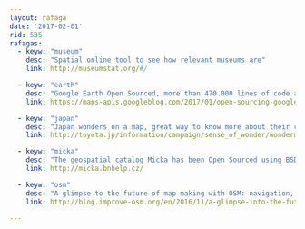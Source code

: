 ```yaml
---
layout: rafaga
date: '2017-02-01'
rid: 535
rafagas:
  - keyw: "museum"
    desc: "Spatial online tool to see how relevant museums are"
    link: http://museumstat.org/#/

  - keyw: "earth"
    desc: "Google Earth Open Sourced, more than 470.000 lines of code at GitHub"
    link: https://maps-apis.googleblog.com/2017/01/open-sourcing-google-earth-enterprise.html

  - keyw: "japan"
    desc: "Japan wonders on a map, great way to know more about their culture"
    link: http://toyota.jp/information/campaign/sense_of_wonder/wondermap/

  - keyw: "micka"
    desc: "The geospatial catalog Micka has been Open Sourced using BSD license"
    link: http://micka.bnhelp.cz/

  - keyw: "osm"
    desc: "A glimpse to the future of map making with OSM: navigation, computer vision, and high precision"
    link: http://blog.improve-osm.org/en/2016/11/a-glimpse-into-the-future-of-mapmaking-with-osm-2/

---
```

